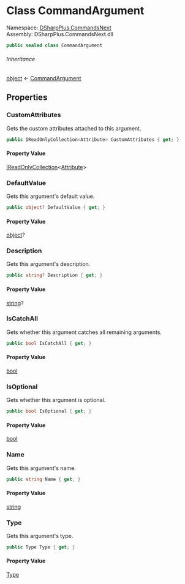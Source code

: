 # Class CommandArgument

Namespace: [DSharpPlus.CommandsNext](DSharpPlus.CommandsNext.md)  
Assembly: DSharpPlus.CommandsNext.dll

```csharp
public sealed class CommandArgument
```

###### Inheritance

[object](https://learn.microsoft.com/dotnet/api/system.object) ← 
[CommandArgument](DSharpPlus.CommandsNext.CommandArgument.md)

## Properties

### <a id="DSharpPlus_CommandsNext_CommandArgument_CustomAttributes"></a>CustomAttributes

Gets the custom attributes attached to this argument.

```csharp
public IReadOnlyCollection<Attribute> CustomAttributes { get; }
```

#### Property Value

[IReadOnlyCollection](https://learn.microsoft.com/dotnet/api/system.collections.generic.ireadonlycollection\-1)<[Attribute](https://learn.microsoft.com/dotnet/api/system.attribute)\>

### <a id="DSharpPlus_CommandsNext_CommandArgument_DefaultValue"></a>DefaultValue

Gets this argument's default value.

```csharp
public object? DefaultValue { get; }
```

#### Property Value

[object](https://learn.microsoft.com/dotnet/api/system.object)?

### <a id="DSharpPlus_CommandsNext_CommandArgument_Description"></a>Description

Gets this argument's description.

```csharp
public string? Description { get; }
```

#### Property Value

[string](https://learn.microsoft.com/dotnet/api/system.string)?

### <a id="DSharpPlus_CommandsNext_CommandArgument_IsCatchAll"></a>IsCatchAll

Gets whether this argument catches all remaining arguments.

```csharp
public bool IsCatchAll { get; }
```

#### Property Value

[bool](https://learn.microsoft.com/dotnet/api/system.boolean)

### <a id="DSharpPlus_CommandsNext_CommandArgument_IsOptional"></a>IsOptional

Gets whether this argument is optional.

```csharp
public bool IsOptional { get; }
```

#### Property Value

[bool](https://learn.microsoft.com/dotnet/api/system.boolean)

### <a id="DSharpPlus_CommandsNext_CommandArgument_Name"></a>Name

Gets this argument's name.

```csharp
public string Name { get; }
```

#### Property Value

[string](https://learn.microsoft.com/dotnet/api/system.string)

### <a id="DSharpPlus_CommandsNext_CommandArgument_Type"></a>Type

Gets this argument's type.

```csharp
public Type Type { get; }
```

#### Property Value

[Type](https://learn.microsoft.com/dotnet/api/system.type)

